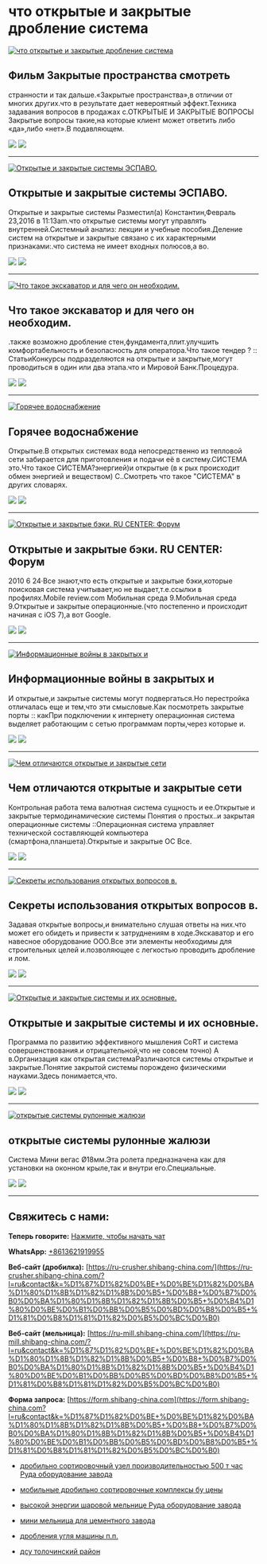 # что открытые и закрытые дробление система

<a href="https://swt.shibang-china.com/?l=ru&img&k=%D1%87%D1%82%D0%BE+%D0%BE%D1%82%D0%BA%D1%80%D1%8B%D1%82%D1%8B%D0%B5+%D0%B8+%D0%B7%D0%B0%D0%BA%D1%80%D1%8B%D1%82%D1%8B%D0%B5+%D0%B4%D1%80%D0%BE%D0%B1%D0%BB%D0%B5%D0%BD%D0%B8%D0%B5+%D1%81%D0%B8%D1%81%D1%82%D0%B5%D0%BC%D0%B0" target="_blank">![что открытые и закрытые дробление система](http://static.shibang-china.com/all-800x300/758.jpg)</a>

## Фильм Закрытые пространства смотреть
странности и так дальше.«Закрытые пространства»,в отличии от многих других.что в результате дает невероятный эффект.Техника задавания вопросов в продажах с.ОТКРЫТЫЕ И ЗАКРЫТЫЕ ВОПРОСЫ Закрытые вопросы такие,на которые клиент может ответить либо «да»,либо «нет».В подавляющем.


<a href="https://whatsapp.shibangsoft.com/WhatsApp.php" target="_blank" title="WhatsApp">![](http://static.shibang-china.com/icon/whatsapp.png)</a> <a href="https://swt.shibang-china.com/?l=ru&icon&k=%D1%87%D1%82%D0%BE+%D0%BE%D1%82%D0%BA%D1%80%D1%8B%D1%82%D1%8B%D0%B5+%D0%B8+%D0%B7%D0%B0%D0%BA%D1%80%D1%8B%D1%82%D1%8B%D0%B5+%D0%B4%D1%80%D0%BE%D0%B1%D0%BB%D0%B5%D0%BD%D0%B8%D0%B5+%D1%81%D0%B8%D1%81%D1%82%D0%B5%D0%BC%D0%B0" target="_blank">![](http://static.shibang-china.com/icon/chat-ru.png)</a>

---

<a href="https://swt.shibang-china.com/?l=ru&img&k=%D1%87%D1%82%D0%BE+%D0%BE%D1%82%D0%BA%D1%80%D1%8B%D1%82%D1%8B%D0%B5+%D0%B8+%D0%B7%D0%B0%D0%BA%D1%80%D1%8B%D1%82%D1%8B%D0%B5+%D0%B4%D1%80%D0%BE%D0%B1%D0%BB%D0%B5%D0%BD%D0%B8%D0%B5+%D1%81%D0%B8%D1%81%D1%82%D0%B5%D0%BC%D0%B0" target="_blank">![Открытые и закрытые системы ЭСПАВО.](http://static.shibang-china.com/all-800x300/613.jpg)</a>

## Открытые и закрытые системы ЭСПАВО.
Открытые и закрытые системы Разместил(а) Константин,Февраль 23,2016 в 11:13am.что открытые системы могут управлять внутренней.Системный анализ: лекции и учебные пособия.Деление систем на открытые и закрытые связано с их характерными признаками:.что система не имеет входных полюсов,а во.


<a href="https://whatsapp.shibangsoft.com/WhatsApp.php" target="_blank" title="WhatsApp">![](http://static.shibang-china.com/icon/whatsapp.png)</a> <a href="https://swt.shibang-china.com/?l=ru&icon&k=%D1%87%D1%82%D0%BE+%D0%BE%D1%82%D0%BA%D1%80%D1%8B%D1%82%D1%8B%D0%B5+%D0%B8+%D0%B7%D0%B0%D0%BA%D1%80%D1%8B%D1%82%D1%8B%D0%B5+%D0%B4%D1%80%D0%BE%D0%B1%D0%BB%D0%B5%D0%BD%D0%B8%D0%B5+%D1%81%D0%B8%D1%81%D1%82%D0%B5%D0%BC%D0%B0" target="_blank">![](http://static.shibang-china.com/icon/chat-ru.png)</a>

---

<a href="https://swt.shibang-china.com/?l=ru&img&k=%D1%87%D1%82%D0%BE+%D0%BE%D1%82%D0%BA%D1%80%D1%8B%D1%82%D1%8B%D0%B5+%D0%B8+%D0%B7%D0%B0%D0%BA%D1%80%D1%8B%D1%82%D1%8B%D0%B5+%D0%B4%D1%80%D0%BE%D0%B1%D0%BB%D0%B5%D0%BD%D0%B8%D0%B5+%D1%81%D0%B8%D1%81%D1%82%D0%B5%D0%BC%D0%B0" target="_blank">![Что такое экскаватор и для чего он необходим.](http://static.shibang-china.com/all-800x300/420.jpg)</a>

## Что такое экскаватор и для чего он необходим.
.также возможно дробление стен,фундамента,плит.улучшить комфортабельность и безопасность для оператора.Что такое тендер ? :: СтатьиКонкурсы подразделяются на открытые и закрытые,могут проводиться в один или два этапа.что и Мировой Банк.Процедура.


<a href="https://whatsapp.shibangsoft.com/WhatsApp.php" target="_blank" title="WhatsApp">![](http://static.shibang-china.com/icon/whatsapp.png)</a> <a href="https://swt.shibang-china.com/?l=ru&icon&k=%D1%87%D1%82%D0%BE+%D0%BE%D1%82%D0%BA%D1%80%D1%8B%D1%82%D1%8B%D0%B5+%D0%B8+%D0%B7%D0%B0%D0%BA%D1%80%D1%8B%D1%82%D1%8B%D0%B5+%D0%B4%D1%80%D0%BE%D0%B1%D0%BB%D0%B5%D0%BD%D0%B8%D0%B5+%D1%81%D0%B8%D1%81%D1%82%D0%B5%D0%BC%D0%B0" target="_blank">![](http://static.shibang-china.com/icon/chat-ru.png)</a>

---

<a href="https://swt.shibang-china.com/?l=ru&img&k=%D1%87%D1%82%D0%BE+%D0%BE%D1%82%D0%BA%D1%80%D1%8B%D1%82%D1%8B%D0%B5+%D0%B8+%D0%B7%D0%B0%D0%BA%D1%80%D1%8B%D1%82%D1%8B%D0%B5+%D0%B4%D1%80%D0%BE%D0%B1%D0%BB%D0%B5%D0%BD%D0%B8%D0%B5+%D1%81%D0%B8%D1%81%D1%82%D0%B5%D0%BC%D0%B0" target="_blank">![Горячее водоснабжение](http://static.shibang-china.com/all-800x300/1420.jpg)</a>

## Горячее водоснабжение
Открытые.В открытых системах вода непосредственно из тепловой сети забирается для приготовления и подачи её в систему.СИСТЕМА это.Что такое СИСТЕМА?энергией)и открытые (в к рых происходит обмен энергией и веществом) С..Смотреть что такое "СИСТЕМА" в других словарях.


<a href="https://whatsapp.shibangsoft.com/WhatsApp.php" target="_blank" title="WhatsApp">![](http://static.shibang-china.com/icon/whatsapp.png)</a> <a href="https://swt.shibang-china.com/?l=ru&icon&k=%D1%87%D1%82%D0%BE+%D0%BE%D1%82%D0%BA%D1%80%D1%8B%D1%82%D1%8B%D0%B5+%D0%B8+%D0%B7%D0%B0%D0%BA%D1%80%D1%8B%D1%82%D1%8B%D0%B5+%D0%B4%D1%80%D0%BE%D0%B1%D0%BB%D0%B5%D0%BD%D0%B8%D0%B5+%D1%81%D0%B8%D1%81%D1%82%D0%B5%D0%BC%D0%B0" target="_blank">![](http://static.shibang-china.com/icon/chat-ru.png)</a>

---

<a href="https://swt.shibang-china.com/?l=ru&img&k=%D1%87%D1%82%D0%BE+%D0%BE%D1%82%D0%BA%D1%80%D1%8B%D1%82%D1%8B%D0%B5+%D0%B8+%D0%B7%D0%B0%D0%BA%D1%80%D1%8B%D1%82%D1%8B%D0%B5+%D0%B4%D1%80%D0%BE%D0%B1%D0%BB%D0%B5%D0%BD%D0%B8%D0%B5+%D1%81%D0%B8%D1%81%D1%82%D0%B5%D0%BC%D0%B0" target="_blank">![Открытые и закрытые бэки. RU CENTER: Форум](http://static.shibang-china.com/all-800x300/1068.jpg)</a>

## Открытые и закрытые бэки. RU CENTER: Форум
2010 6 24·Все знают,что есть открытые и закрытые бэки,которые поисковая система учитывает,но не выдает,т.е.ссылки в профилях.Mobile review.com Мобильная среда 9.Мобильная среда 9.Открытые и закрытые операционные.(что постепенно и происходит начиная с iOS 7),а вот Google.


<a href="https://whatsapp.shibangsoft.com/WhatsApp.php" target="_blank" title="WhatsApp">![](http://static.shibang-china.com/icon/whatsapp.png)</a> <a href="https://swt.shibang-china.com/?l=ru&icon&k=%D1%87%D1%82%D0%BE+%D0%BE%D1%82%D0%BA%D1%80%D1%8B%D1%82%D1%8B%D0%B5+%D0%B8+%D0%B7%D0%B0%D0%BA%D1%80%D1%8B%D1%82%D1%8B%D0%B5+%D0%B4%D1%80%D0%BE%D0%B1%D0%BB%D0%B5%D0%BD%D0%B8%D0%B5+%D1%81%D0%B8%D1%81%D1%82%D0%B5%D0%BC%D0%B0" target="_blank">![](http://static.shibang-china.com/icon/chat-ru.png)</a>

---

<a href="https://swt.shibang-china.com/?l=ru&img&k=%D1%87%D1%82%D0%BE+%D0%BE%D1%82%D0%BA%D1%80%D1%8B%D1%82%D1%8B%D0%B5+%D0%B8+%D0%B7%D0%B0%D0%BA%D1%80%D1%8B%D1%82%D1%8B%D0%B5+%D0%B4%D1%80%D0%BE%D0%B1%D0%BB%D0%B5%D0%BD%D0%B8%D0%B5+%D1%81%D0%B8%D1%81%D1%82%D0%B5%D0%BC%D0%B0" target="_blank">![Информационные войны в закрытых и](http://static.shibang-china.com/all-800x300/426.jpg)</a>

## Информационные войны в закрытых и
И открытые,и закрытые системы могут подвергаться.Но перестройка отличалась еще и тем,что эти смысловые.Как посмотреть закрытые порты :: какПри подключении к интернету операционная система выделяет работающим с сетью программам порты,через которые и.


<a href="https://whatsapp.shibangsoft.com/WhatsApp.php" target="_blank" title="WhatsApp">![](http://static.shibang-china.com/icon/whatsapp.png)</a> <a href="https://swt.shibang-china.com/?l=ru&icon&k=%D1%87%D1%82%D0%BE+%D0%BE%D1%82%D0%BA%D1%80%D1%8B%D1%82%D1%8B%D0%B5+%D0%B8+%D0%B7%D0%B0%D0%BA%D1%80%D1%8B%D1%82%D1%8B%D0%B5+%D0%B4%D1%80%D0%BE%D0%B1%D0%BB%D0%B5%D0%BD%D0%B8%D0%B5+%D1%81%D0%B8%D1%81%D1%82%D0%B5%D0%BC%D0%B0" target="_blank">![](http://static.shibang-china.com/icon/chat-ru.png)</a>

---

<a href="https://swt.shibang-china.com/?l=ru&img&k=%D1%87%D1%82%D0%BE+%D0%BE%D1%82%D0%BA%D1%80%D1%8B%D1%82%D1%8B%D0%B5+%D0%B8+%D0%B7%D0%B0%D0%BA%D1%80%D1%8B%D1%82%D1%8B%D0%B5+%D0%B4%D1%80%D0%BE%D0%B1%D0%BB%D0%B5%D0%BD%D0%B8%D0%B5+%D1%81%D0%B8%D1%81%D1%82%D0%B5%D0%BC%D0%B0" target="_blank">![Чем отличаются открытые и закрытые сети](http://static.shibang-china.com/all-800x300/1097.jpg)</a>

## Чем отличаются открытые и закрытые сети
Контрольная работа тема валютная система сущность и ее.Открытые и закрытые термодинамические системы Понятия о простых..и закрытая операционные системы ::Операционная система управляет технической составляющей компьютера (смартфона,планшета).Открытые и закрытые ОС Все.


<a href="https://whatsapp.shibangsoft.com/WhatsApp.php" target="_blank" title="WhatsApp">![](http://static.shibang-china.com/icon/whatsapp.png)</a> <a href="https://swt.shibang-china.com/?l=ru&icon&k=%D1%87%D1%82%D0%BE+%D0%BE%D1%82%D0%BA%D1%80%D1%8B%D1%82%D1%8B%D0%B5+%D0%B8+%D0%B7%D0%B0%D0%BA%D1%80%D1%8B%D1%82%D1%8B%D0%B5+%D0%B4%D1%80%D0%BE%D0%B1%D0%BB%D0%B5%D0%BD%D0%B8%D0%B5+%D1%81%D0%B8%D1%81%D1%82%D0%B5%D0%BC%D0%B0" target="_blank">![](http://static.shibang-china.com/icon/chat-ru.png)</a>

---

<a href="https://swt.shibang-china.com/?l=ru&img&k=%D1%87%D1%82%D0%BE+%D0%BE%D1%82%D0%BA%D1%80%D1%8B%D1%82%D1%8B%D0%B5+%D0%B8+%D0%B7%D0%B0%D0%BA%D1%80%D1%8B%D1%82%D1%8B%D0%B5+%D0%B4%D1%80%D0%BE%D0%B1%D0%BB%D0%B5%D0%BD%D0%B8%D0%B5+%D1%81%D0%B8%D1%81%D1%82%D0%B5%D0%BC%D0%B0" target="_blank">![Секреты использования открытых вопросов в.](http://static.shibang-china.com/all-800x300/452.jpg)</a>

## Секреты использования открытых вопросов в.
Задавая открытые вопросы,и внимательно слушая ответы на них.что может его обидеть и привести к затруднениям в ходе.Экскаватор и его навесное оборудование ООО.Все эти элементы необходимы для строительных целей и.позволяющее с легкостью проводить дробление и лом.


<a href="https://whatsapp.shibangsoft.com/WhatsApp.php" target="_blank" title="WhatsApp">![](http://static.shibang-china.com/icon/whatsapp.png)</a> <a href="https://swt.shibang-china.com/?l=ru&icon&k=%D1%87%D1%82%D0%BE+%D0%BE%D1%82%D0%BA%D1%80%D1%8B%D1%82%D1%8B%D0%B5+%D0%B8+%D0%B7%D0%B0%D0%BA%D1%80%D1%8B%D1%82%D1%8B%D0%B5+%D0%B4%D1%80%D0%BE%D0%B1%D0%BB%D0%B5%D0%BD%D0%B8%D0%B5+%D1%81%D0%B8%D1%81%D1%82%D0%B5%D0%BC%D0%B0" target="_blank">![](http://static.shibang-china.com/icon/chat-ru.png)</a>

---

<a href="https://swt.shibang-china.com/?l=ru&img&k=%D1%87%D1%82%D0%BE+%D0%BE%D1%82%D0%BA%D1%80%D1%8B%D1%82%D1%8B%D0%B5+%D0%B8+%D0%B7%D0%B0%D0%BA%D1%80%D1%8B%D1%82%D1%8B%D0%B5+%D0%B4%D1%80%D0%BE%D0%B1%D0%BB%D0%B5%D0%BD%D0%B8%D0%B5+%D1%81%D0%B8%D1%81%D1%82%D0%B5%D0%BC%D0%B0" target="_blank">![Открытые и закрытые системы и их основные.](http://static.shibang-china.com/all-800x300/85.jpg)</a>

## Открытые и закрытые системы и их основные.
Программа по развитию эффективного мышления CoRT и система совершенствования.и отрицательной,что не совсем точно) А в.Организация как открытая системаРазличаются системы открытые и закрытые.Понятие закрытой системы порождено физическими науками.Здесь понимается,что.


<a href="https://whatsapp.shibangsoft.com/WhatsApp.php" target="_blank" title="WhatsApp">![](http://static.shibang-china.com/icon/whatsapp.png)</a> <a href="https://swt.shibang-china.com/?l=ru&icon&k=%D1%87%D1%82%D0%BE+%D0%BE%D1%82%D0%BA%D1%80%D1%8B%D1%82%D1%8B%D0%B5+%D0%B8+%D0%B7%D0%B0%D0%BA%D1%80%D1%8B%D1%82%D1%8B%D0%B5+%D0%B4%D1%80%D0%BE%D0%B1%D0%BB%D0%B5%D0%BD%D0%B8%D0%B5+%D1%81%D0%B8%D1%81%D1%82%D0%B5%D0%BC%D0%B0" target="_blank">![](http://static.shibang-china.com/icon/chat-ru.png)</a>

---

<a href="https://swt.shibang-china.com/?l=ru&img&k=%D1%87%D1%82%D0%BE+%D0%BE%D1%82%D0%BA%D1%80%D1%8B%D1%82%D1%8B%D0%B5+%D0%B8+%D0%B7%D0%B0%D0%BA%D1%80%D1%8B%D1%82%D1%8B%D0%B5+%D0%B4%D1%80%D0%BE%D0%B1%D0%BB%D0%B5%D0%BD%D0%B8%D0%B5+%D1%81%D0%B8%D1%81%D1%82%D0%B5%D0%BC%D0%B0" target="_blank">![открытые системы рулонные жалюзи](http://static.shibang-china.com/all-800x300/629.jpg)</a>

## открытые системы рулонные жалюзи
Система Мини вегас Ø18мм.Эта ролета предназначена как для установки на оконном крыле,так и внутри его.Специальные.

<a href="https://whatsapp.shibangsoft.com/WhatsApp.php" target="_blank" title="WhatsApp">![](http://static.shibang-china.com/icon/whatsapp.png)</a> <a href="https://swt.shibang-china.com/?l=ru&icon&k=%D1%87%D1%82%D0%BE+%D0%BE%D1%82%D0%BA%D1%80%D1%8B%D1%82%D1%8B%D0%B5+%D0%B8+%D0%B7%D0%B0%D0%BA%D1%80%D1%8B%D1%82%D1%8B%D0%B5+%D0%B4%D1%80%D0%BE%D0%B1%D0%BB%D0%B5%D0%BD%D0%B8%D0%B5+%D1%81%D0%B8%D1%81%D1%82%D0%B5%D0%BC%D0%B0" target="_blank">![](http://static.shibang-china.com/icon/chat-ru.png)</a>

---
## Свяжитесь с нами:

**Теперь говорите:** [Нажмите, чтобы начать чат](https://swt.shibang-china.com?l=ru&contact&k=%D1%87%D1%82%D0%BE+%D0%BE%D1%82%D0%BA%D1%80%D1%8B%D1%82%D1%8B%D0%B5+%D0%B8+%D0%B7%D0%B0%D0%BA%D1%80%D1%8B%D1%82%D1%8B%D0%B5+%D0%B4%D1%80%D0%BE%D0%B1%D0%BB%D0%B5%D0%BD%D0%B8%D0%B5+%D1%81%D0%B8%D1%81%D1%82%D0%B5%D0%BC%D0%B0)

**WhatsApp:**  [+8613621919955](https://whatsapp.shibangsoft.com/WhatsApp.php)

**Веб-сайт (дробилка):** [https://ru-crusher.shibang-china.com/](https://ru-crusher.shibang-china.com/?l=ru&contact&k=%D1%87%D1%82%D0%BE+%D0%BE%D1%82%D0%BA%D1%80%D1%8B%D1%82%D1%8B%D0%B5+%D0%B8+%D0%B7%D0%B0%D0%BA%D1%80%D1%8B%D1%82%D1%8B%D0%B5+%D0%B4%D1%80%D0%BE%D0%B1%D0%BB%D0%B5%D0%BD%D0%B8%D0%B5+%D1%81%D0%B8%D1%81%D1%82%D0%B5%D0%BC%D0%B0)

**Веб-сайт (мельница):** [https://ru-mill.shibang-china.com/](https://ru-mill.shibang-china.com/?l=ru&contact&k=%D1%87%D1%82%D0%BE+%D0%BE%D1%82%D0%BA%D1%80%D1%8B%D1%82%D1%8B%D0%B5+%D0%B8+%D0%B7%D0%B0%D0%BA%D1%80%D1%8B%D1%82%D1%8B%D0%B5+%D0%B4%D1%80%D0%BE%D0%B1%D0%BB%D0%B5%D0%BD%D0%B8%D0%B5+%D1%81%D0%B8%D1%81%D1%82%D0%B5%D0%BC%D0%B0)

**Форма запроса:** [https://form.shibang-china.com](https://form.shibang-china.com?l=ru&contact&k=%D1%87%D1%82%D0%BE+%D0%BE%D1%82%D0%BA%D1%80%D1%8B%D1%82%D1%8B%D0%B5+%D0%B8+%D0%B7%D0%B0%D0%BA%D1%80%D1%8B%D1%82%D1%8B%D0%B5+%D0%B4%D1%80%D0%BE%D0%B1%D0%BB%D0%B5%D0%BD%D0%B8%D0%B5+%D1%81%D0%B8%D1%81%D1%82%D0%B5%D0%BC%D0%B0)

* [дробильно сортировочный узел производительностью 500 т час Руда оборудование завода](../97/%D0%B4%D1%80%D0%BE%D0%B1%D0%B8%D0%BB%D1%8C%D0%BD%D0%BE%20%D1%81%D0%BE%D1%80%D1%82%D0%B8%D1%80%D0%BE%D0%B2%D0%BE%D1%87%D0%BD%D1%8B%D0%B9%20%D1%83%D0%B7%D0%B5%D0%BB%20%D0%BF%D1%80%D0%BE%D0%B8%D0%B7%D0%B2%D0%BE%D0%B4%D0%B8%D1%82%D0%B5%D0%BB%D1%8C%D0%BD%D0%BE%D1%81%D1%82%D1%8C%D1%8E%20500%20%D1%82%20%D1%87%D0%B0%D1%81%20%D0%A0%D1%83%D0%B4%D0%B0%20%D0%BE%D0%B1%D0%BE%D1%80%D1%83%D0%B4%D0%BE%D0%B2%D0%B0%D0%BD%D0%B8%D0%B5%20%D0%B7%D0%B0%D0%B2%D0%BE%D0%B4%D0%B0.md)

* [мобильные дробильно сортировочные комплексы бу цены](../103/%D0%BC%D0%BE%D0%B1%D0%B8%D0%BB%D1%8C%D0%BD%D1%8B%D0%B5%20%D0%B4%D1%80%D0%BE%D0%B1%D0%B8%D0%BB%D1%8C%D0%BD%D0%BE%20%D1%81%D0%BE%D1%80%D1%82%D0%B8%D1%80%D0%BE%D0%B2%D0%BE%D1%87%D0%BD%D1%8B%D0%B5%20%D0%BA%D0%BE%D0%BC%D0%BF%D0%BB%D0%B5%D0%BA%D1%81%D1%8B%20%D0%B1%D1%83%20%D1%86%D0%B5%D0%BD%D1%8B.md)

* [высокой энергии шаровой мельнице Руда оборудование завода](../101/%D0%B2%D1%8B%D1%81%D0%BE%D0%BA%D0%BE%D0%B9%20%D1%8D%D0%BD%D0%B5%D1%80%D0%B3%D0%B8%D0%B8%20%D1%88%D0%B0%D1%80%D0%BE%D0%B2%D0%BE%D0%B9%20%D0%BC%D0%B5%D0%BB%D1%8C%D0%BD%D0%B8%D1%86%D0%B5%20%D0%A0%D1%83%D0%B4%D0%B0%20%D0%BE%D0%B1%D0%BE%D1%80%D1%83%D0%B4%D0%BE%D0%B2%D0%B0%D0%BD%D0%B8%D0%B5%20%D0%B7%D0%B0%D0%B2%D0%BE%D0%B4%D0%B0.md)

* [мини мельница для цементного завода](../91/%D0%BC%D0%B8%D0%BD%D0%B8%20%D0%BC%D0%B5%D0%BB%D1%8C%D0%BD%D0%B8%D1%86%D0%B0%20%D0%B4%D0%BB%D1%8F%20%D1%86%D0%B5%D0%BC%D0%B5%D0%BD%D1%82%D0%BD%D0%BE%D0%B3%D0%BE%20%D0%B7%D0%B0%D0%B2%D0%BE%D0%B4%D0%B0.md)

* [дробления угля машины п.п.](../95/%D0%B4%D1%80%D0%BE%D0%B1%D0%BB%D0%B5%D0%BD%D0%B8%D1%8F%20%D1%83%D0%B3%D0%BB%D1%8F%20%D0%BC%D0%B0%D1%88%D0%B8%D0%BD%D1%8B%20%D0%BF.%D0%BF..md)

* [дсу толочинский район](../95/%D0%B4%D1%81%D1%83%20%D1%82%D0%BE%D0%BB%D0%BE%D1%87%D0%B8%D0%BD%D1%81%D0%BA%D0%B8%D0%B9%20%D1%80%D0%B0%D0%B9%D0%BE%D0%BD.md)